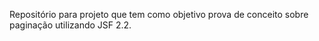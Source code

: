 Repositório para projeto que tem como objetivo prova de conceito sobre paginação utilizando JSF 2.2.
